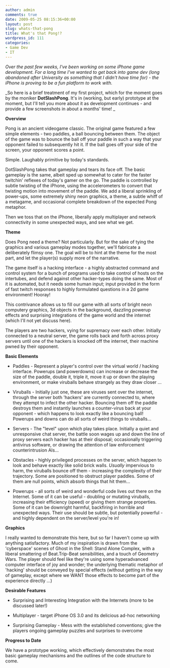 ```yaml
---
author: admin
comments: true
date: 2009-05-25 08:15:36+00:00
layout: post
slug: whats-that-pong
title: What's that Pong!?
wordpress_id: 111
categories:
- Game Dev
- IT
---
```


_Over the past few weeks, I've been working on some iPhone game development. For a long time I've wanted to get back into game dev (long abandoned after University as something that I didn't have time for) - the iPhone is proving to be a fun platform to work with._

_So here is a brief treatment of my first project, which for the moment goes by the moniker **DotSlashPong**. It's in (working, but early) prototype at the moment, but I'll tell you more about it as development continues - and provide a few screenshots in about a months' time!
_

**Overview**

Pong is an ancient videogame classic. The original game featured a few simple elements - two paddles, a ball bouncing between them. The object of the game was to bounce the ball off your paddle in such a way that your opponent failed to subsequently hit it. If the ball goes off your side of the screen, your opponent scores a point.

Simple. Laughably primitive by today's standards.

DotSlashPong takes that gameplay and tears its face off. The basic gameplay is the same, albeit sped up somewhat to cater for the faster twitchin' reflexes of today's gamer on the go. The paddle is controlled by subtle twisting of the iPhone, using the accelerometers to convert that twisting motion into movement of the paddle. We add a liberal sprinkling of power-ups, some extremely shiny neon graphics, a theme, a subtle whiff of a metagame, and occasional complete breakdown of the expected Pong metaphor.

Then we toss that on the iPhone, liberally apply multiplayer and network connectivity in some unexpected ways, and see what we get.

<!-- more -->

**Theme**

Does Pong need a theme? Not particularly. But for the sake of tying the graphics and various gameplay modes together, we'll fabricate a deliberately flimsy one. The goal will be to hint at the theme for the most part, and let the player(s) supply more of the narrative.

The game itself is a hacking interface - a highly abstracted command and control system for a bunch of programs used to take control of hosts on the intertubes, and defend against other hacker-types doing the same. Most of it is automated, but it needs some human input; input provided in the form of fast twitch responses to highly formulated questions in a 2d game environment! Hooray!

This contrivance allows us to fill our game with all sorts of bright neon computery graphics, 3d objects in the background, dazzling powerup effects and surprising integrations of the game world and the internet (which I'll not yet discuss here).

The players are two hackers, vying for supremacy over each other. Initially connected to a neutral server, the game rolls back and forth across proxy servers until one of the hackers is knocked off the internet, their machine pwned by their opponent.

**Basic Elements**



	
  * Paddles - Represent a player's control over the virtual world / hacking interface. Powerups (and powerdowns) can increase or decrease the size of the paddle, double it, triple it, move it up or down the playing environment, or make viruballs behave strangely as they draw closer ...

	
  * Viruballs - Initially just one, these are viruses sent over the internet, through the server both 'hackers' are currently connected to, where they attempt to infect the other hacker. Bouncing them off the paddle destroys them and instantly launches a counter-virus back at your opponent - which happens to look exactly like a bouncing ball! Powerups and downs can do all sorts of weird things to viruballs...

	
  * Servers - The "level" upon which play takes place. Initially a quiet and unresponsive chat server, the battle soon wages up and down the line of proxy servers each hacker has at their disposal; occasionally triggering antivirus software, or drawing the attention of law enforcement counterintrusion AIs...

	
  * Obstacles - highly privileged processes on the server, which happen to look and behave exactly like solid brick walls. _Usually_ impervious to harm, the viruballs bounce off them - increasing the complexity of their trajectory. Some are positioned to obstruct player paddles. Some of them are null points, which absorb things that hit them...

	
  * Powerups - all sorts of weird and wonderful code lives out there on the Internet. Some of it can be useful - doubling or mutating viruballs, increasing their efficiency (speed) or giving them strange properties. Some of it can be downright harmful, backfiring in horrible and unexpected ways.
Their use should be subtle, but potentially powerful - and highly dependent on the server/level you're in!


**Graphics**

I really wanted to demonstrate this here, but so far I haven't come up with anything satisfactory. Much of my inspiration is drawn from the 'cyberspace' scenes of Ghost in the Shell: Stand Alone Complex, with a liberal smattering of Beat.Trip-Beat sensibilities, and a touch of Geometry Wars. The player should feel like they're using some hyperadvanced computer interface of joy and wonder; the underlying thematic metaphor of 'hacking' should be conveyed by special effects (without getting in the way of gameplay, except where we WANT those effects to become part of the experience directly ...)

**Desirable Features**



	
  * Surprising and Interesting Integration with the Internets (more to be discussed later!)

	
  * Multiplayer - target iPhone OS 3.0 and its delicious ad-hoc networking

	
  * Surprising Gameplay - Mess with the established conventions; give the players ongoing gameplay puzzles and surprises to overcome


**Progress to Date**

We have a prototype working, which effectively demonstrates the most basic gameplay mechanisms and the outlines of the code structure to come.

